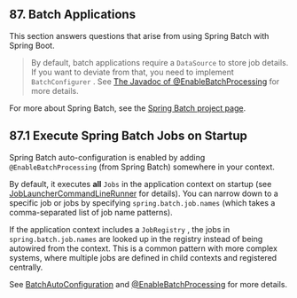 ## 87. Batch Applications

This section answers questions that arise from using Spring Batch with Spring Boot.

> By default, batch applications require a  `DataSource`  to store job details. If you want to deviate from that, you need to implement  `BatchConfigurer` . See [The Javadoc of @EnableBatchProcessing](https://docs.spring.io/spring-batch/apidocs/org/springframework/batch/core/configuration/annotation/EnableBatchProcessing.html) for more details.

For more about Spring Batch, see the [Spring Batch project page](https://projects.spring.io/spring-batch/).

## 87.1 Execute Spring Batch Jobs on Startup

Spring Batch auto-configuration is enabled by adding  `@EnableBatchProcessing`  (from Spring Batch) somewhere in your context.

By default, it executes  **all**   `Jobs`  in the application context on startup (see [JobLauncherCommandLineRunner](https://github.com/spring-projects/spring-boot/tree/v2.1.0.RELEASE/spring-boot-project/spring-boot-autoconfigure/src/main/java/org/springframework/boot/autoconfigure/batch/JobLauncherCommandLineRunner.java) for details). You can narrow down to a specific job or jobs by specifying  `spring.batch.job.names`  (which takes a comma-separated list of job name patterns).

If the application context includes a  `JobRegistry` , the jobs in  `spring.batch.job.names`  are looked up in the registry instead of being autowired from the context. This is a common pattern with more complex systems, where multiple jobs are defined in child contexts and registered centrally.

See [BatchAutoConfiguration](https://github.com/spring-projects/spring-boot/tree/v2.1.0.RELEASE/spring-boot-project/spring-boot-autoconfigure/src/main/java/org/springframework/boot/autoconfigure/batch/BatchAutoConfiguration.java) and [@EnableBatchProcessing](https://github.com/spring-projects/spring-batch/blob/master/spring-batch-core/src/main/java/org/springframework/batch/core/configuration/annotation/EnableBatchProcessing.java) for more details.

